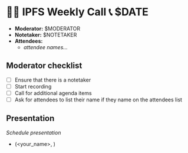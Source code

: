 # 🙌🏽 IPFS Weekly Call 📞 $DATE

- **Moderator:** $MODERATOR
- **Notetaker:** $NOTETAKER
- **Attendees:**
  - _attendee names..._

## Moderator checklist

- [ ] Ensure that there is a notetaker
- [ ] Start recording
- [ ] Call for additional agenda items
- [ ] Ask for attendees to list their name if they name on the attendees list

## Presentation
_Schedule presentation_
- (<your_name>, <estimated length in mins>) <Title of your talk> 

## Agenda
_General discussions, decisions, etc._
<!-- use this format for all topics, demos, etc. that you add to the agenda: -->
- (<your_name>, <estimated length in mins>) <Topic> 

## Demos
_Show your work!_
- (<your_name>, <estimated length in mins>) <Title of your demo> 

## Q&A, Help Wanted
_Ask questions, get answers. Announce issues that need help, get people to help._

<!-- After each call, it is the responsibility of the notetaker to save the last version of the notes in a file in ipfs/pm/meeting-notes, by opening a branch and submitting a PR. -->
